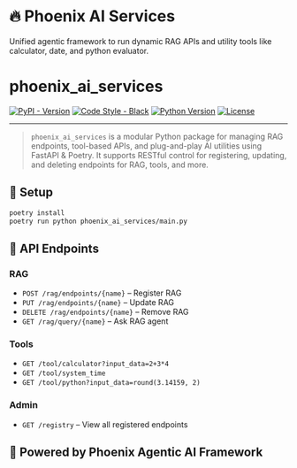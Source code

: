 
# 🔥 Phoenix AI Services

Unified agentic framework to run dynamic RAG APIs and utility tools like calculator, date, and  python evaluator.

# phoenix_ai_services

[![PyPI - Version](https://img.shields.io/pypi/v/phoenix-ai-services.svg)](https://pypi.org/project/phoenix-ai-services/)
[![Code Style - Black](https://img.shields.io/badge/code%20style-black-000000.svg)](https://github.com/psf/black)
[![Python Version](https://img.shields.io/pypi/pyversions/phoenix-ai-services.svg)](https://pypi.org/project/phoenix-ai-services/)
[![License](https://img.shields.io/pypi/l/phoenix-ai-services)](https://github.com/Praveengovianalytics/phoenix_ai_services/LICENSE)

---

> `phoenix_ai_services` is a modular Python package for managing RAG endpoints, tool-based APIs, and plug-and-play AI utilities using FastAPI & Poetry. It supports RESTful control for registering, updating, and deleting endpoints for RAG, tools, and more.


## 🔧 Setup

```bash
poetry install
poetry run python phoenix_ai_services/main.py
```

## 🚀 API Endpoints

### RAG
- `POST /rag/endpoints/{name}` – Register RAG
- `PUT /rag/endpoints/{name}` – Update RAG
- `DELETE /rag/endpoints/{name}` – Remove RAG
- `GET /rag/query/{name}` – Ask RAG agent

### Tools
- `GET /tool/calculator?input_data=2+3*4`
- `GET /tool/system_time`
- `GET /tool/python?input_data=round(3.14159, 2)`

### Admin
- `GET /registry` – View all registered endpoints

## 🧠 Powered by Phoenix Agentic AI Framework
